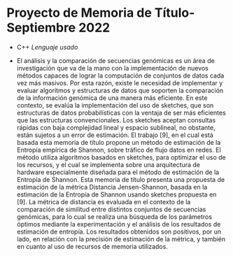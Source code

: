 # Proyecto de Memoria de Título-Septiembre 2022

* C++ _Lenguaje usado_

* El análisis y la comparación de secuencias genómicas es un área de investigación que va de la mano con la implementación de nuevos métodos capaces de lograr la computación de conjuntos de datos cada vez más masivos. Por esta razón, existe le necesidad de implementar y evaluar algoritmos y estructuras de datos que soporten la comparación de la información genómica de una manera más eficiente. En este contexto, se evalúa la implementación del uso de sketches, que son estructuras de datos probabilísticas con la ventaja de ser más eficientes que las estructuras convencionales. Los sketches aceptan consultas rápidas con baja complejidad lineal y espacio sublineal, no obstante, están sujetos a un error de estimación.
	El trabajo [9], en el cual está basada esta memoria de título propone un método de estimación de la Entropía empírica de Shannon, sobre tráfico de flujo datos en redes. El método utiliza algoritmos basados en sketches, para optimizar el uso de los recursos, y el cual se implementa sobre una arquitectura de hardware especialmente diseñada para el método de estimación de la Entropía de Shannon.
	Esta memoria de título presenta una propuesta de estimación de la métrica Distancia Jensen-Shannon, basada en la estimación de la Entropía de Shannon usando sketches propuesta en [9]. La métrica de distancia es evaluada en el contexto de la comparación de similitud entre distintos conjuntos de secuencias genómicas, para lo cual se realiza una búsqueda de los parámetros óptimos mediante la experimentación y el análisis de los resultados de estimación de entropía. Los resultados obtenidos son positivos, por un lado, en relación con la precisión de estimación de la métrica, y también en cuanto al uso de recursos de memoria utilizados.

